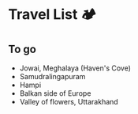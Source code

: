# Travel List 🏕

## To go

- Jowai, Meghalaya (Haven's Cove)
- Samudralingapuram
- Hampi
- Balkan side of Europe
- Valley of flowers, Uttarakhand
